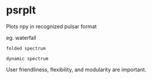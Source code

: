 # psrplt
Plots npy in recognized pulsar format

eg. waterfall
    
    folded spectrum
    
    dynamic spectrum
    
User friendliness, flexibility, and modularity are important.
